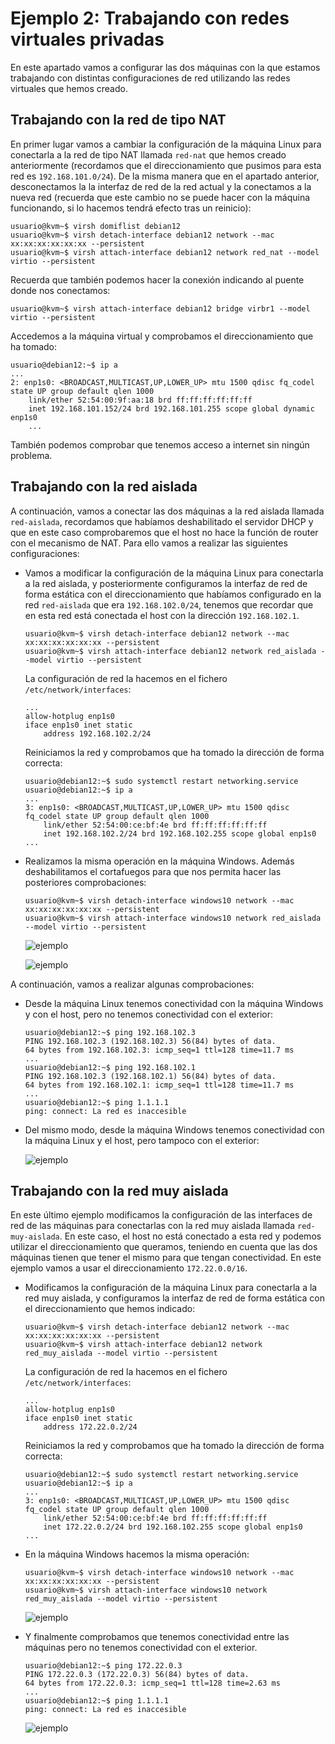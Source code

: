 # Ejemplo 2: Trabajando con redes virtuales privadas

En este apartado vamos a configurar las dos máquinas con la que estamos trabajando con distintas configuraciones de red utilizando las redes virtuales que hemos creado.

## Trabajando con la red de tipo NAT

En primer lugar vamos a cambiar la configuración de la máquina Linux para conectarla a la red de tipo NAT llamada `red-nat` que hemos creado anteriormente (recordamos que el direccionamiento que pusimos para esta red es `192.168.101.0/24`). De la misma manera que en el apartado anterior, desconectamos la la interfaz de red de la red actual y la conectamos a la nueva red (recuerda que este cambio no se puede hacer con la máquina funcionando, si lo hacemos tendrá efecto tras un reinicio):

```
usuario@kvm~$ virsh domiflist debian12
usuario@kvm~$ virsh detach-interface debian12 network --mac xx:xx:xx:xx:xx:xx --persistent 
usuario@kvm~$ virsh attach-interface debian12 network red_nat --model virtio --persistent
```

Recuerda que también podemos hacer la conexión indicando al puente donde nos conectamos:

```
usuario@kvm~$ virsh attach-interface debian12 bridge virbr1 --model virtio --persistent
```

Accedemos a la máquina virtual y comprobamos el direccionamiento que ha tomado:

```
usuario@debian12:~$ ip a
...
2: enp1s0: <BROADCAST,MULTICAST,UP,LOWER_UP> mtu 1500 qdisc fq_codel state UP group default qlen 1000
    link/ether 52:54:00:9f:aa:18 brd ff:ff:ff:ff:ff:ff
    inet 192.168.101.152/24 brd 192.168.101.255 scope global dynamic enp1s0
    ...
```

También podemos comprobar que tenemos acceso a internet sin ningún problema.

## Trabajando con la red aislada

A continuación, vamos a conectar las dos máquinas a la red aislada llamada `red-aislada`, recordamos que habíamos deshabilitado el servidor DHCP y que en este caso comprobaremos que el host no hace la función de router con el mecanismo de NAT. Para ello vamos a realizar las siguientes configuraciones:

* Vamos a modificar la configuración de la máquina Linux para conectarla a la red aislada, y posteriormente configuramos la interfaz de red de forma estática con el direccionamiento que habíamos configurado en la red `red-aislada` que era `192.168.102.0/24`, tenemos que recordar que en esta red está conectada el host con la dirección `192.168.102.1`.

    ```
    usuario@kvm~$ virsh detach-interface debian12 network --mac xx:xx:xx:xx:xx:xx --persistent 
    usuario@kvm~$ virsh attach-interface debian12 network red_aislada --model virtio --persistent
    ```

    La configuración de red la hacemos en el fichero `/etc/network/interfaces`:

    ```
    ...
    allow-hotplug enp1s0
    iface enp1s0 inet static
        address 192.168.102.2/24
    ```
    Reiniciamos la red y comprobamos que ha tomado la dirección de forma correcta:

    ```
    usuario@debian12:~$ sudo systemctl restart networking.service 
    usuario@debian12:~$ ip a
    ...
    3: enp1s0: <BROADCAST,MULTICAST,UP,LOWER_UP> mtu 1500 qdisc fq_codel state UP group default qlen 1000
        link/ether 52:54:00:ce:bf:4e brd ff:ff:ff:ff:ff:ff
        inet 192.168.102.2/24 brd 192.168.102.255 scope global enp1s0
    ...
    ```

* Realizamos la misma operación en la máquina Windows. Además deshabilitamos el cortafuegos para que nos permita hacer las posteriores comprobaciones:

    ```
    usuario@kvm~$ virsh detach-interface windows10 network --mac xx:xx:xx:xx:xx:xx --persistent 
    usuario@kvm~$ virsh attach-interface windows10 network red_aislada --model virtio --persistent
    ```
    
    ![ejemplo](img/ejemplo2_6.png)

    ![ejemplo](img/ejemplo2_7.png)

A continuación, vamos a realizar algunas comprobaciones:

* Desde la máquina Linux tenemos conectividad con la máquina Windows y con el host, pero no tenemos conectividad con el exterior:

    ```
    usuario@debian12:~$ ping 192.168.102.3
    PING 192.168.102.3 (192.168.102.3) 56(84) bytes of data.
    64 bytes from 192.168.102.3: icmp_seq=1 ttl=128 time=11.7 ms
    ...
    usuario@debian12:~$ ping 192.168.102.1
    PING 192.168.102.3 (192.168.102.1) 56(84) bytes of data.
    64 bytes from 192.168.102.1: icmp_seq=1 ttl=128 time=11.7 ms
    ...
    usuario@debian12:~$ ping 1.1.1.1
    ping: connect: La red es inaccesible
    ```

* Del mismo modo, desde la máquina Windows tenemos conectividad con la máquina Linux y el host, pero tampoco con el exterior:

    ![ejemplo](img/ejemplo2_9.png)

## Trabajando con la red muy aislada

En este último ejemplo modificamos la configuración de las interfaces de red de las máquinas para conectarlas con la red muy aislada llamada `red-muy-aislada`. En este caso, el host no está conectado a esta red y podemos utilizar el direccionamiento que queramos, teniendo en cuenta que las dos máquinas tienen que tener el mismo para que tengan conectividad. En este ejemplo vamos a usar el direccionamiento `172.22.0.0/16`.

*  Modificamos la configuración de la máquina Linux para conectarla a la red muy aislada, y configuramos la interfaz de red de forma estática con el direccionamiento que hemos indicado:

    ```
    usuario@kvm~$ virsh detach-interface debian12 network --mac xx:xx:xx:xx:xx:xx --persistent 
    usuario@kvm~$ virsh attach-interface debian12 network red_muy_aislada --model virtio --persistent
    ```

    La configuración de red la hacemos en el fichero `/etc/network/interfaces`:

    ```
    ...
    allow-hotplug enp1s0
    iface enp1s0 inet static
        address 172.22.0.2/24
    ```
    Reiniciamos la red y comprobamos que ha tomado la dirección de forma correcta:

    ```
    usuario@debian12:~$ sudo systemctl restart networking.service 
    usuario@debian12:~$ ip a
    ...
    3: enp1s0: <BROADCAST,MULTICAST,UP,LOWER_UP> mtu 1500 qdisc fq_codel state UP group default qlen 1000
        link/ether 52:54:00:ce:bf:4e brd ff:ff:ff:ff:ff:ff
        inet 172.22.0.2/24 brd 192.168.102.255 scope global enp1s0
    ...
    ```

* En la máquina Windows hacemos la misma operación:

    ```
    usuario@kvm~$ virsh detach-interface windows10 network --mac xx:xx:xx:xx:xx:xx --persistent 
    usuario@kvm~$ virsh attach-interface windows10 network red_muy_aislada --model virtio --persistent
    ```

    ![ejemplo](img/ejemplo2_13.png)

* Y finalmente comprobamos que tenemos conectividad entre las máquinas pero no tenemos conectividad con el exterior.

    ```
    usuario@debian12:~$ ping 172.22.0.3
    PING 172.22.0.3 (172.22.0.3) 56(84) bytes of data.
    64 bytes from 172.22.0.3: icmp_seq=1 ttl=128 time=2.63 ms
    ...
    usuario@debian12:~$ ping 1.1.1.1
    ping: connect: La red es inaccesible
    ```

    ![ejemplo](img/ejemplo2_15.png)

